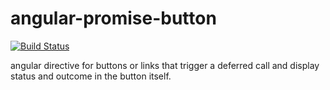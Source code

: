 # angular-promise-button

[![Build Status](https://travis-ci.org/erpheus/angular-promise-button.svg?branch=master)](https://travis-ci.org/erpheus/angular-promise-button)

angular directive for buttons or links that trigger a deferred call and display status and outcome in the button itself.
